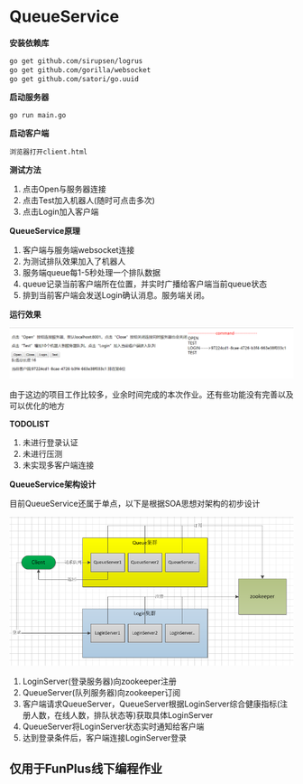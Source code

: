 # QueueService

**安装依赖库**

```
go get github.com/sirupsen/logrus
go get github.com/gorilla/websocket
go get github.com/satori/go.uuid
```

**启动服务器**

```
go run main.go
```

**启动客户端**

```
浏览器打开client.html
```

**测试方法**
1. 点击Open与服务器连接
1. 点击Test加入机器人(随时可点击多次)
1. 点击Login加入客户端

**QueueService原理**
1. 客户端与服务端websocket连接
2. 为测试排队效果加入了机器人
3. 服务端queue每1-5秒处理一个排队数据
4. queue记录当前客户端所在位置，并实时广播给客户端当前queue状态
5. 排到当前客户端会发送Login确认消息。服务端关闭。

**运行效果**

![image](https://github.com/dahanwang/QueueService/blob/master/20190330154343.png)

由于这边的项目工作比较多，业余时间完成的本次作业。还有些功能没有完善以及可以优化的地方

**TODOLIST**
1. 未进行登录认证
1. 未进行压测
1. 未实现多客户端连接

**QueueService架构设计**

目前QueueService还属于单点，以下是根据SOA思想对架构的初步设计

![image](https://github.com/dahanwang/QueueService/blob/master/15540223181.png)

1. LoginServer(登录服务器)向zookeeper注册
1. QueueServer(队列服务器)向zookeeper订阅
1. 客户端请求QueueServer，QueueServer根据LoginServer综合健康指标(注册人数，在线人数，排队状态等)获取具体LoginServer
1. QueueServer将LoginServer状态实时通知给客户端
1. 达到登录条件后，客户端连接LoginServer登录


## 仅用于FunPlus线下编程作业
